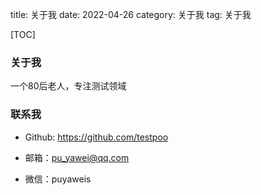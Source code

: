 title: 关于我
date: 2022-04-26
category: 关于我
tag: 关于我

[TOC]

### 关于我

一个80后老人，专注测试领域

### 联系我

- Github: <https://github.com/testpoo>

- 邮箱：<pu_yawei@qq.com>

- 微信：puyaweis